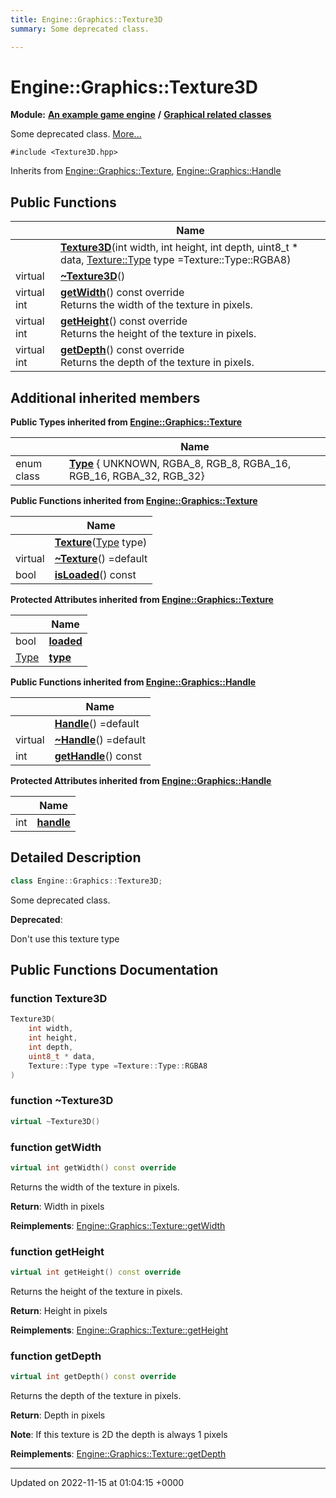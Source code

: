 ```yaml
---
title: Engine::Graphics::Texture3D
summary: Some deprecated class. 

---
```


# Engine::Graphics::Texture3D

**Module:** **[An example game engine](/modules/group__Engine.md)** **/** **[Graphical related classes](/modules/group__Graphics.md)**



Some deprecated class.  [More...](#detailed-description)


`#include <Texture3D.hpp>`

Inherits from [Engine::Graphics::Texture](/classes/classEngine_1_1Graphics_1_1Texture.md), [Engine::Graphics::Handle](/classes/classEngine_1_1Graphics_1_1Handle.md)

## Public Functions

|                | Name           |
| -------------- | -------------- |
| | **[Texture3D](/classes/classEngine_1_1Graphics_1_1Texture3D.md#function-texture3d)**(int width, int height, int depth, uint8_t * data, [Texture::Type](/classes/classEngine_1_1Graphics_1_1Texture.md#enum-type) type =Texture::Type::RGBA8) |
| virtual | **[~Texture3D](/classes/classEngine_1_1Graphics_1_1Texture3D.md#function-~texture3d)**() |
| virtual int | **[getWidth](/classes/classEngine_1_1Graphics_1_1Texture3D.md#function-getwidth)**() const override<br>Returns the width of the texture in pixels.  |
| virtual int | **[getHeight](/classes/classEngine_1_1Graphics_1_1Texture3D.md#function-getheight)**() const override<br>Returns the height of the texture in pixels.  |
| virtual int | **[getDepth](/classes/classEngine_1_1Graphics_1_1Texture3D.md#function-getdepth)**() const override<br>Returns the depth of the texture in pixels.  |

## Additional inherited members

**Public Types inherited from [Engine::Graphics::Texture](/classes/classEngine_1_1Graphics_1_1Texture.md)**

|                | Name           |
| -------------- | -------------- |
| enum class| **[Type](/classes/classEngine_1_1Graphics_1_1Texture.md#enum-type)** { UNKNOWN, RGBA_8, RGB_8, RGBA_16, RGB_16, RGBA_32, RGB_32} |

**Public Functions inherited from [Engine::Graphics::Texture](/classes/classEngine_1_1Graphics_1_1Texture.md)**

|                | Name           |
| -------------- | -------------- |
| | **[Texture](/classes/classEngine_1_1Graphics_1_1Texture.md#function-texture)**([Type](/classes/classEngine_1_1Graphics_1_1Texture.md#enum-type) type) |
| virtual | **[~Texture](/classes/classEngine_1_1Graphics_1_1Texture.md#function-~texture)**() =default |
| bool | **[isLoaded](/classes/classEngine_1_1Graphics_1_1Texture.md#function-isloaded)**() const |

**Protected Attributes inherited from [Engine::Graphics::Texture](/classes/classEngine_1_1Graphics_1_1Texture.md)**

|                | Name           |
| -------------- | -------------- |
| bool | **[loaded](/classes/classEngine_1_1Graphics_1_1Texture.md#variable-loaded)**  |
| [Type](/classes/classEngine_1_1Graphics_1_1Texture.md#enum-type) | **[type](/classes/classEngine_1_1Graphics_1_1Texture.md#variable-type)**  |

**Public Functions inherited from [Engine::Graphics::Handle](/classes/classEngine_1_1Graphics_1_1Handle.md)**

|                | Name           |
| -------------- | -------------- |
| | **[Handle](/classes/classEngine_1_1Graphics_1_1Handle.md#function-handle)**() =default |
| virtual | **[~Handle](/classes/classEngine_1_1Graphics_1_1Handle.md#function-~handle)**() =default |
| int | **[getHandle](/classes/classEngine_1_1Graphics_1_1Handle.md#function-gethandle)**() const |

**Protected Attributes inherited from [Engine::Graphics::Handle](/classes/classEngine_1_1Graphics_1_1Handle.md)**

|                | Name           |
| -------------- | -------------- |
| int | **[handle](/classes/classEngine_1_1Graphics_1_1Handle.md#variable-handle)**  |


## Detailed Description

```cpp
class Engine::Graphics::Texture3D;
```

Some deprecated class. 

**Deprecated**: 

Don't use this texture type 
## Public Functions Documentation

### function Texture3D

```cpp
Texture3D(
    int width,
    int height,
    int depth,
    uint8_t * data,
    Texture::Type type =Texture::Type::RGBA8
)
```


### function ~Texture3D

```cpp
virtual ~Texture3D()
```


### function getWidth

```cpp
virtual int getWidth() const override
```

Returns the width of the texture in pixels. 

**Return**: Width in pixels 

**Reimplements**: [Engine::Graphics::Texture::getWidth](/classes/classEngine_1_1Graphics_1_1Texture.md#function-getwidth)


### function getHeight

```cpp
virtual int getHeight() const override
```

Returns the height of the texture in pixels. 

**Return**: Height in pixels 

**Reimplements**: [Engine::Graphics::Texture::getHeight](/classes/classEngine_1_1Graphics_1_1Texture.md#function-getheight)


### function getDepth

```cpp
virtual int getDepth() const override
```

Returns the depth of the texture in pixels. 

**Return**: Depth in pixels 

**Note**: If this texture is 2D the depth is always 1 pixels 

**Reimplements**: [Engine::Graphics::Texture::getDepth](/classes/classEngine_1_1Graphics_1_1Texture.md#function-getdepth)


-------------------------------

Updated on 2022-11-15 at 01:04:15 +0000